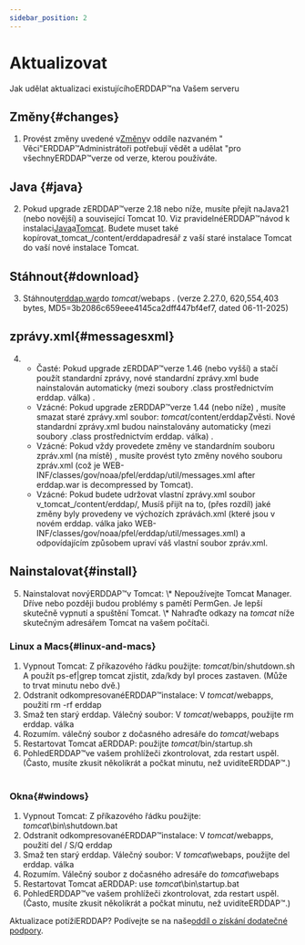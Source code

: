 ```yaml
---
sidebar_position: 2
---
```

# Aktualizovat
Jak udělat aktualizaci existujícíhoERDDAP™na Vašem serveru

## Změny{#changes} 
1. Provést změny uvedené v[Změny](/changes)v oddíle nazvaném " Věci"ERDDAP™Administrátoři potřebují vědět a udělat "pro všechnyERDDAP™verze od verze, kterou používáte.
     
## Java {#java} 
2. Pokud upgrade zERDDAP™verze 2.18 nebo níže, musíte přejít naJava21 (nebo novější) a související Tomcat 10. Viz pravidelnéERDDAP™návod k instalaci[Java](/docs/server-admin/deploy-install#java)a[Tomcat](/docs/server-admin/deploy-install#tomcat). Budete muset také kopírovat_tomcat_/content/erddapadresář z vaší staré instalace Tomcat do vaší nové instalace Tomcat.

## Stáhnout{#download} 
3. Stáhnout[erddap.war](https://github.com/ERDDAP/erddap/releases/download/v2.27.0/erddap.war)do _tomcat_/webaps .
     (verze 2.27.0, 620,554,403 bytes, MD5=3b2086c659eee4145ca2dff447bf4ef7, dated 06-11-2025) 
     
## zprávy.xml{#messagesxml} 
4. 
    * Časté: Pokud upgrade zERDDAP™verze 1.46 (nebo vyšší) a stačí použít standardní zprávy, nové standardní zprávy.xml bude nainstalován automaticky (mezi soubory .class prostřednictvím erddap. válka) .
         
    * Vzácné: Pokud upgrade zERDDAP™verze 1.44 (nebo níže) ,
musíte smazat staré zprávy.xml soubor:
        _tomcat_/content/erddapZvěsti.
Nové standardní zprávy.xml budou nainstalovány automaticky (mezi soubory .class prostřednictvím erddap. válka) .
         
    * Vzácné: Pokud vždy provedete změny ve standardním souboru zpráv.xml (na místě) ,
musíte provést tyto změny nového souboru zpráv.xml (což je
WEB-INF/classes/gov/noaa/pfel/erddap/util/messages.xml after erddap.war is decompressed by Tomcat).
         
    * Vzácné: Pokud budete udržovat vlastní zprávy.xml soubor v_tomcat_/content/erddap/,
Musíš přijít na to, (přes rozdíl) jaké změny byly provedeny ve výchozích zprávách.xml (které jsou v novém erddap. válka jako
WEB-INF/classes/gov/noaa/pfel/erddap/util/messages.xml) a odpovídajícím způsobem upraví váš vlastní soubor zpráv.xml.
         
## Nainstalovat{#install} 
5. Nainstalovat novýERDDAP™v Tomcat:
\\* Nepoužívejte Tomcat Manager. Dříve nebo později budou problémy s pamětí PermGen. Je lepší skutečně vypnutí a spuštění Tomcat.
\\* Nahraďte odkazy na _tomcat_ níže skutečným adresářem Tomcat na vašem počítači.
     
### Linux a Macs{#linux-and-macs} 
1. Vypnout Tomcat: Z příkazového řádku použijte: _tomcat_/bin/shutdown.sh
A použít ps-ef|grep tomcat zjistit, zda/kdy byl proces zastaven. (Může to trvat minutu nebo dvě.) 
2. Odstranit odkompresovanéERDDAP™instalace: V _tomcat_/webapps, použití
rm -rf erddap
3. Smaž ten starý erddap. Válečný soubor: V _tomcat_/webapps, použijte rm erddap. válka
4. Rozumím. válečný soubor z dočasného adresáře do _tomcat_/webaps
5. Restartovat Tomcat aERDDAP: použijte _tomcat_/bin/startup.sh
6. PohledERDDAP™ve vašem prohlížeči zkontrolovat, zda restart uspěl.
     (Často, musíte zkusit několikrát a počkat minutu, než uvidíteERDDAP™.)   
             
### Okna{#windows} 
1. Vypnout Tomcat: Z příkazového řádku použijte: _tomcat_\\bin\\shutdown.bat
2. Odstranit odkompresovanéERDDAP™instalace: V _tomcat_/webapps, použití
del / S/Q erddap
3. Smaž ten starý erddap. Válečný soubor: V _tomcat_\\webaps, použijte del erddap. válka
4. Rozumím. Válečný soubor z dočasného adresáře do _tomcat_\\webaps
5. Restartovat Tomcat aERDDAP: use _tomcat_\\bin\\startup.bat
6. PohledERDDAP™ve vašem prohlížeči zkontrolovat, zda restart uspěl.
     (Často, musíte zkusit několikrát a počkat minutu, než uvidíteERDDAP™.) 

Aktualizace potížíERDDAP? Podívejte se na naše[oddíl o získání dodatečné podpory](/docs/intro#support).
